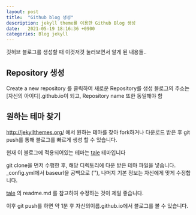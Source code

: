 ```yaml
---
layout: post
title:  "Github blog 생성"
description: jekyll theme를 이용한 Github Blog 생성
date:   2021-05-19 18:16:36 +0900
categories: Blog jekyll
---
```


깃허브 블로그를 생성할 때 이것저것 눌러보면서 알게 된 내용들..

## Repository 생성
Create a new repository 를 클릭하여 새로운 Repository를 생성
블로그의 주소는 [자신의 아이디].github.io이 되고, Repository name 또한 동일해야 함





## 원하는 테마 찾기
http://jekyllthemes.org/ 에서 원하는 테마를 찾아 fork하거나 다운로드 받은 후 git push를 통해 블로그를 빠르게 생성 할 수 있습니다.


현재 이 블로그에 적용되어있는 테마는  [tale]  테마입니다  

[tale]:https://github.com/chesterhow/tale   


git clone을 먼저 수행한 후, 해당 디렉토리에 다운 받은 테마 파일을 넣습니다.  
_config.yml에서 baseurl을 공백으로 (''), 나머지 기본 정보는 자신에게 맞게 수정합니다.  

[tale] 의 readme.md 를 참고하여 수정하는 것이 제일 좋습니다.

이후 git push를 하면 약 1분 후 자신의이름.github.io에서 블로그를 볼 수 있습니다.  


